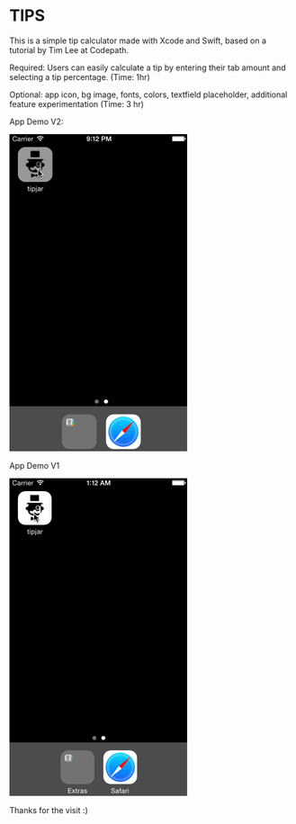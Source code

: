 TIPS
====

This is a simple tip calculator made with Xcode and Swift, based on a tutorial by Tim Lee at Codepath. 

Required: Users can easily calculate a tip by entering their tab amount and selecting a tip percentage.  (Time: 1hr)

Optional: app icon, bg image, fonts, colors, textfield placeholder, additional feature experimentation (Time: 3 hr)

App Demo V2: 

![Video Walkthrough](tipjarAnimations.gif)

App Demo V1

![Video Walkthrough](tipjar-gif.gif)

Thanks for the visit :)
